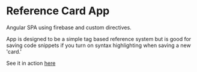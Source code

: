 # Reference Card App

Angular SPA using firebase and custom directives.

App is designed to be a simple tag based reference system but is good for saving code snippets if you turn on syntax highlighting when saving a new 'card.'

See it in action [here](http://adamromines.me/reference_app/#/)
